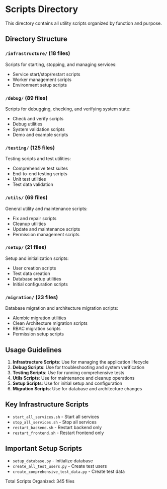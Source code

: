# Scripts Directory

This directory contains all utility scripts organized by function and purpose.

## Directory Structure

### `/infrastructure/` (18 files)
Scripts for starting, stopping, and managing services:
- Service start/stop/restart scripts
- Worker management scripts
- Environment setup scripts

### `/debug/` (89 files)
Scripts for debugging, checking, and verifying system state:
- Check and verify scripts
- Debug utilities
- System validation scripts
- Demo and example scripts

### `/testing/` (125 files)
Testing scripts and test utilities:
- Comprehensive test suites
- End-to-end testing scripts
- Unit test utilities
- Test data validation

### `/utils/` (69 files)
General utility and maintenance scripts:
- Fix and repair scripts
- Cleanup utilities
- Update and maintenance scripts
- Permission management scripts

### `/setup/` (21 files)
Setup and initialization scripts:
- User creation scripts
- Test data creation
- Database setup utilities
- Initial configuration scripts

### `/migration/` (23 files)
Database migration and architecture migration scripts:
- Alembic migration utilities
- Clean Architecture migration scripts
- RBAC migration scripts
- Permission setup scripts

## Usage Guidelines

1. **Infrastructure Scripts**: Use for managing the application lifecycle
2. **Debug Scripts**: Use for troubleshooting and system verification
3. **Testing Scripts**: Use for running comprehensive tests
4. **Utils Scripts**: Use for maintenance and cleanup operations
5. **Setup Scripts**: Use for initial setup and configuration
6. **Migration Scripts**: Use for database and architecture changes

## Key Infrastructure Scripts

- `start_all_services.sh` - Start all services
- `stop_all_services.sh` - Stop all services
- `restart_backend.sh` - Restart backend only
- `restart_frontend.sh` - Restart frontend only

## Important Setup Scripts

- `setup_database.py` - Initialize database
- `create_all_test_users.py` - Create test users
- `create_comprehensive_test_data.py` - Create test data

Total Scripts Organized: 345 files